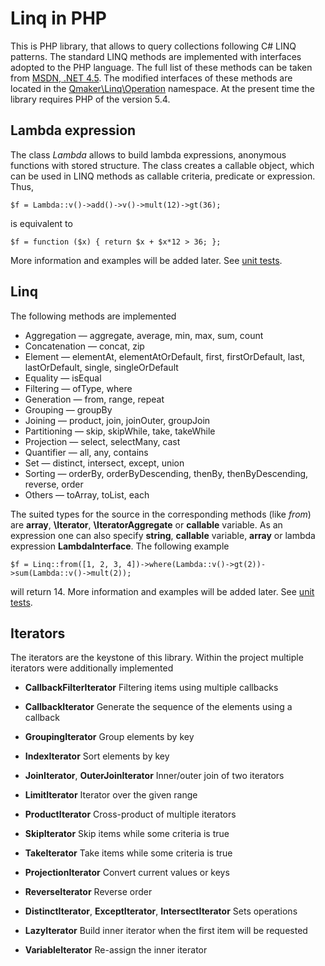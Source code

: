# Linq in PHP

This is PHP library, that allows to query collections following C# LINQ patterns. The standard LINQ methods are implemented with
interfaces adopted to the PHP language. The full list of these methods can be taken from [MSDN, .NET 4.5](http://msdn.microsoft.com/en-us/library/vstudio/system.linq.enumerable_methods).
The modified interfaces of these methods are located in the [Qmaker\Linq\Operation](Qmaker/Linq/Operation) namespace.
At the present time the library requires PHP of the version 5.4.

## Lambda expression

The class *Lambda* allows to build lambda expressions, anonymous functions with stored structure. The class
creates a callable object, which can be used in LINQ methods as callable criteria, predicate or expression. Thus,

    $f = Lambda::v()->add()->v()->mult(12)->gt(36);

is equivalent to

    $f = function ($x) { return $x + $x*12 > 36; };

More information and examples will be added later. See [unit tests](tests/Qmaker/Linq).

## Linq

The following methods are implemented

*    Aggregation — aggregate, average, min, max, sum, count
*    Concatenation — concat, zip
*    Element — elementAt, elementAtOrDefault, first, firstOrDefault, last, lastOrDefault, single, singleOrDefault
*    Equality — isEqual
*    Filtering — ofType, where
*    Generation — from, range, repeat
*    Grouping — groupBy
*    Joining — product, join, joinOuter, groupJoin
*    Partitioning — skip, skipWhile, take, takeWhile
*    Projection — select, selectMany, cast
*    Quantifier — all, any, contains
*    Set — distinct, intersect, except, union
*    Sorting — orderBy, orderByDescending, thenBy, thenByDescending, reverse, order
*    Others — toArray, toList, each

The suited types for the source in the corresponding methods (like *from*) are **array**, **\Iterator**, **\IteratorAggregate** or **callable** variable.
As an expression one can also specify **string**, **callable** variable, **array** or lambda expression **LambdaInterface**. The following example

    $f = Linq::from([1, 2, 3, 4])->where(Lambda::v()->gt(2))->sum(Lambda::v()->mult(2));

will return 14. More information and examples will be added later. See [unit tests](tests/Qmaker/Linq).

## Iterators

The iterators are the keystone of this library. Within the project multiple iterators were additionally implemented

* **CallbackFilterIterator** Filtering items using multiple callbacks

* **CallbackIterator** Generate the sequence of the elements using a callback

* **GroupingIterator** Group elements by key

* **IndexIterator** Sort elements by key

* **JoinIterator**, **OuterJoinIterator** Inner/outer join of two iterators

* **LimitIterator** Iterator over the given range

* **ProductIterator** Cross-product of multiple iterators

* **SkipIterator** Skip items while some criteria is true

* **TakeIterator** Take items while some criteria is true

* **ProjectionIterator** Convert current values or keys

* **ReverseIterator** Reverse order

* **DistinctIterator**, **ExceptIterator**, **IntersectIterator** Sets operations

* **LazyIterator** Build inner iterator when the first item will be requested

* **VariableIterator** Re-assign the inner iterator
